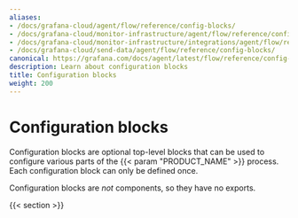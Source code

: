 ```yaml
---
aliases:
- /docs/grafana-cloud/agent/flow/reference/config-blocks/
- /docs/grafana-cloud/monitor-infrastructure/agent/flow/reference/config-blocks/
- /docs/grafana-cloud/monitor-infrastructure/integrations/agent/flow/reference/config-blocks/
- /docs/grafana-cloud/send-data/agent/flow/reference/config-blocks/
canonical: https://grafana.com/docs/agent/latest/flow/reference/config-blocks/
description: Learn about configuration blocks
title: Configuration blocks
weight: 200
---
```


# Configuration blocks

Configuration blocks are optional top-level blocks that can be used to
configure various parts of the {{< param "PRODUCT_NAME" >}} process. Each configuration block can
only be defined once.

Configuration blocks are _not_ components, so they have no exports.

{{< section >}}
